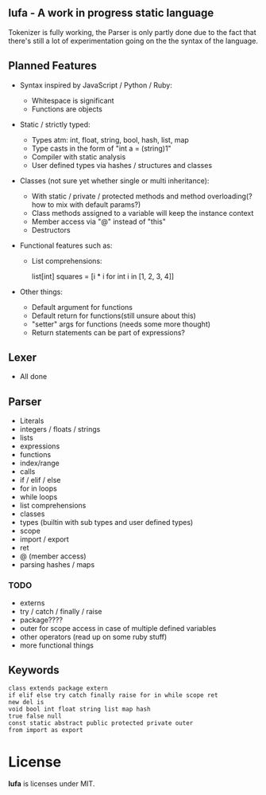 lufa - A work in progress static language
-----------------------------------------

Tokenizer is fully working, the Parser is only partly done due to the fact that there's
still a lot of experimentation going on the the syntax of the language.


## Planned Features

- Syntax inspired by JavaScript / Python / Ruby:
    
    - Whitespace is significant
    - Functions are objects

- Static / strictly typed:
    
    - Types atm: int, float, string, bool, hash, list, map
    - Type casts in the form of "int a = (string)1"
    - Compiler with static analysis
    - User defined types via hashes / structures and classes

- Classes (not sure yet whether single or multi inheritance):
    
    - With static / private / protected methods and method overloading(? how to mix with default params?)
    - Class methods assigned to a variable will keep the instance context
    - Member access via "@" instead of "this"
    - Destructors

- Functional features such as:
    
    - List comprehensions:

        list[int] squares = [i * i for int i in [1, 2, 3, 4]]

- Other things:
    
    - Default argument for functions
    - Default return for functions(still unsure about this)
    - "setter" args for functions (needs some more thought)
    - Return statements can be part of expressions?


## Lexer

- All done


## Parser

- Literals
- integers / floats / strings
- lists
- expressions
- functions
- index/range
- calls
- if / elif / else
- for in loops
- while loops
- list comprehensions
- classes
- types (builtin with sub types and user defined types)
- scope
- import / export
- ret
- @ (member access)
- parsing hashes / maps 

### TODO

- externs
- try / catch / finally / raise
- package????
- outer for scope access in case of multiple defined variables
- other operators (read up on some ruby stuff)
- more functional things


## Keywords

    class extends package extern
    if elif else try catch finally raise for in while scope ret
    new del is
    void bool int float string list map hash
    true false null
    const static abstract public protected private outer
    from import as export 


# License

**lufa** is licenses under MIT.

